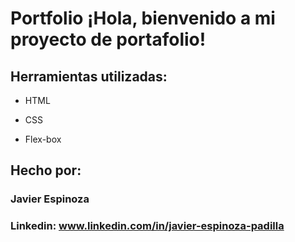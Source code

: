 # Portfolio ¡Hola, bienvenido a mi proyecto de portafolio!

## Herramientas utilizadas:

* HTML

* CSS

* Flex-box

## Hecho por:

### Javier Espinoza

### Linkedin: www.linkedin.com/in/javier-espinoza-padilla
